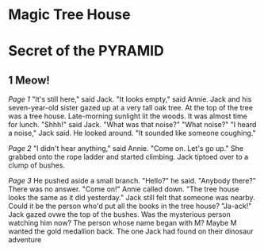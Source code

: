 # Magic Tree House
# Secret of the PYRAMID

**1 Meow!**
------------------------------------------
*Page 1*
"It's still here," said Jack.
  "It looks empty," said Annie.
  Jack and his seven-year-old sister 
gazed up at a very tall oak tree. At the
top of the tree was a tree house.
  Late-morning sunlight lit the woods. It
was almost time for lunch.
  "Shhh!" said Jack. "What was that 
noise?"
  "What noise?"
  "I heard a noise," Jack said. He looked
around. "It sounded like someone coughing."

*Page 2*
  "I didn't hear 
anything," said Annie.
"Come on. Let's go 
up."
  She grabbed onto 
the rope ladder and 
started climbing.
  Jack tiptoed over to 
a clump of bushes.

*Page 3*
He pushed aside a small branch.
  "Hello?" he said. "Anybody 
there?" 
  There was no answer.
  "Come on!" Annie called down. 
"The tree house looks the same as
it did yesterday."
  Jack still felt that someone was
nearby. Could it be the person 
who'd put all the books in the tree 
house?
  "Ja-ack!"
  Jack gazed ovwe the top of the 
bushes.
  Was the mysterious person 
watching him now? The person whose name 
began with M?
  Maybe M wanted the gold 
medallion back. The one Jack had found on their dinosaur adventure